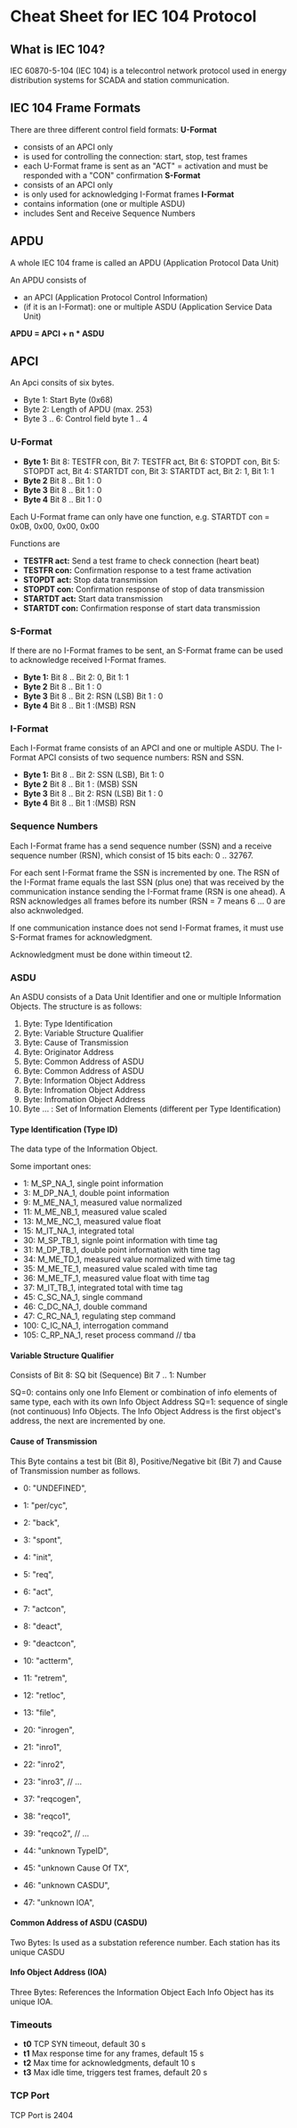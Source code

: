 # Cheat Sheet for IEC 104 Protocol

## What is IEC 104?
IEC 60870-5-104 (IEC 104) is a telecontrol network protocol used in energy distribution systems for SCADA and station communication.

## IEC 104 Frame Formats
There are three different control field formats:
**U-Format**
  - consists of an APCI only
  - is used for controlling the connection: start, stop, test frames
  - each U-Format frame is sent as an "ACT" = activation and must be responded with a "CON" confirmation 
**S-Format**
  - consists of an APCI only
  - is only used for acknowledging I-Format frames
**I-Format**
  - contains information (one or multiple ASDU)
  - includes Sent and Receive Sequence Numbers

## APDU
A whole IEC 104 frame is called an APDU (Application Protocol Data Unit)

An APDU consists of
  - an APCI (Application Protocol Control Information)
  - (if it is an I-Format): one or multiple ASDU (Application Service Data Unit)

**APDU = APCI + n * ASDU**

## APCI
An Apci consits of six bytes.

 - Byte 1: Start Byte (0x68)
 - Byte 2: Length of APDU (max. 253)
 - Byte 3 .. 6: Control field byte 1 .. 4

### U-Format

 - **Byte 1:** Bit 8: TESTFR con, Bit 7: TESTFR act, Bit 6: STOPDT con, Bit 5: STOPDT act, Bit 4: STARTDT con, Bit 3: STARTDT act, Bit 2: 1, Bit 1: 1
 - **Byte 2** Bit 8 .. Bit 1 : 0
 - **Byte 3** Bit 8 .. Bit 1 : 0
 - **Byte 4** Bit 8 .. Bit 1 : 0

Each U-Format frame can only have one function, e.g. STARTDT con = 0x0B, 0x00, 0x00, 0x00

Functions are
- **TESTFR act:** Send a test frame to check connection (heart beat)
- **TESTFR con:** Confirmation response to a test frame activation
- **STOPDT act:** Stop data transmission
- **STOPDT con:** Confirmation response of stop of data transmission
- **STARTDT act:** Start data transmission
- **STARTDT con:** Confirmation response of start data transmission


### S-Format

If there are no I-Format frames to be sent, an S-Format frame can be used to acknowledge received I-Format frames.

 - **Byte 1:** Bit 8 .. Bit 2: 0, Bit 1: 1
 - **Byte 2** Bit 8 .. Bit 1 : 0
 - **Byte 3** Bit 8 .. Bit 2: RSN (LSB) Bit 1 : 0
 - **Byte 4** Bit 8 .. Bit 1 :(MSB) RSN
 
 
 ### I-Format
Each I-Format frame consists of an APCI and one or multiple ASDU.
The I-Format APCI consists of two sequence numbers: RSN and SSN.

 - **Byte 1:** Bit 8 .. Bit 2: SSN (LSB), Bit 1: 0
 - **Byte 2** Bit 8 .. Bit 1 : (MSB) SSN
 - **Byte 3** Bit 8 .. Bit 2: RSN (LSB) Bit 1 : 0
 - **Byte 4** Bit 8 .. Bit 1 :(MSB) RSN
 

### Sequence Numbers
Each I-Format frame has a send sequence number (SSN) and a receive sequence number (RSN), which consist of 15 bits each: 0 .. 32767.

For each sent I-Format frame the SSN is incremented by one.
The RSN of the I-Format frame equals the last SSN (plus one) that was received by the communication instance sending the I-Format frame (RSN is one ahead).
A RSN acknowledges all frames before its number (RSN = 7 means 6 ... 0 are also acknwoledged.

If one communication instance does not send I-Format frames, it must use S-Format frames for acknowledgment.

Acknowledgment must be done within timeout t2.

### ASDU
An ASDU consists of a Data Unit Identifier and one or multiple Information Objects.
The structure is as follows:
1. Byte: Type Identification
2. Byte: Variable Structure Qualifier
3. Byte: Cause of Transmission
4. Byte: Originator Address
5. Byte: Common Address of ASDU
6. Byte: Common Address of ASDU
7. Byte: Information Object Address
8. Byte: Infromation Object Address
9. Byte: Infromation Object Address
10. Byte ... : Set of Information Elements (different per Type Identification)

#### Type Identification (Type ID)
The data type of the Information Object.

Some important ones:

-	1:   M_SP_NA_1, single point information
-	3:   M_DP_NA_1, double point information
-	9:   M_ME_NA_1, measured value normalized
-	11:  M_ME_NB_1, measured value scaled
-	13:  M_ME_NC_1, measured value float
-	15:  M_IT_NA_1, integrated total
-	30:  M_SP_TB_1, signle point information with time tag
-	31:  M_DP_TB_1, double point information with time tag
-	34:  M_ME_TD_1, measured value normalized with time tag
-	35:  M_ME_TE_1, measured value scaled with time tag
-	36:  M_ME_TF_1, measured value float with time tag
-	37:  M_IT_TB_1, integrated total with time tag
-	45:  C_SC_NA_1, single command
-	46:  C_DC_NA_1, double command
-	47:  C_RC_NA_1, regulating step command
-	100: C_IC_NA_1, interrogation command
-	105: C_RP_NA_1, reset process command
// tba

#### Variable Structure Qualifier
Consists of 
Bit 8: SQ bit (Sequence)
Bit 7 .. 1: Number

SQ=0: contains only one Info Element or combination of info elements of same type, each with its own Info Object Address
SQ=1: sequence of single (not continuous) Info Objects. The Info Object Address is the first object's address, the next are incremented by one.

#### Cause of Transmission
This Byte contains a test bit (Bit 8), Positive/Negative bit (Bit 7) and Cause of Transmission number as follows.

- 0:  "UNDEFINED",
-	1:  "per/cyc",
-	2:  "back",
-	3:  "spont",
-	4:  "init",
-	5:  "req",
-	6:  "act",
-	7:  "actcon",
-	8:  "deact",
-	9:  "deactcon",
-	10: "actterm",
-	11: "retrem",
-	12: "retloc",
-	13: "file",

-	20: "inrogen",
-	21: "inro1",
-	22: "inro2",
-	23: "inro3",
	// ...

-	37: "reqcogen",
-	38: "reqco1",
-	39: "reqco2",
	// ...

-	44: "unknown TypeID",
-	45: "unknown Cause Of TX",
-	46: "unknown CASDU",
-	47: "unknown IOA",

#### Common Address of ASDU (CASDU)
Two Bytes: Is used as a substation reference number.
Each station has its unique CASDU

#### Info Object Address (IOA)
Three Bytes: References the Information Object
Each Info Object has its unique IOA.

### Timeouts
- **t0** TCP SYN timeout, default 30 s
- **t1** Max response time for any frames, default 15 s
- **t2** Max time for acknowledgments, default 10 s
- **t3** Max idle time, triggers test frames, default 20 s

### TCP Port
TCP Port is 2404
